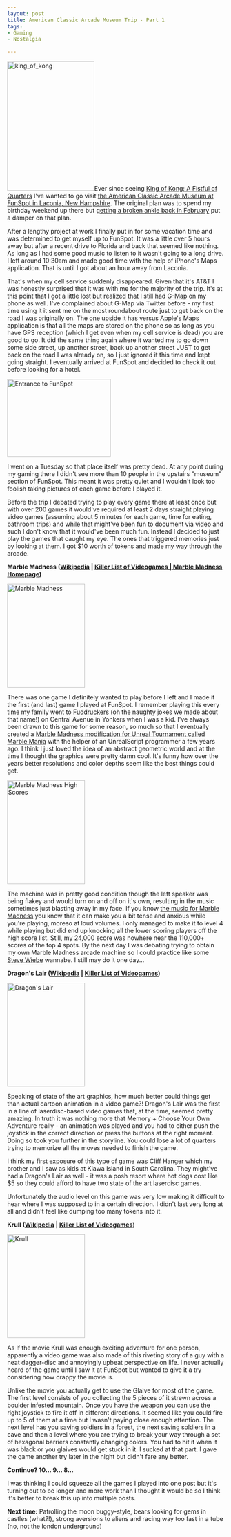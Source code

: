```yaml
--- 
layout: post
title: American Classic Arcade Museum Trip - Part 1
tags: 
- Gaming
- Nostalgia

---
```

<img class="alignleft size-medium wp-image-1496" title="king_of_kong" src="http://spilth.files.wordpress.com/2009/07/king_of_kong.jpg?w=202" alt="king_of_kong" width="202" height="300" />Ever since seeing <a href="http://en.wikipedia.org/wiki/The_King_of_Kong:_A_Fistful_of_Quarters">King of Kong: A Fistful of Quarters</a> I've wanted to go visit <a href="http://www.classicarcademuseum.org/">the American Classic Arcade Museum at FunSpot in Laconia, New Hampshire</a>. The original plan was to spend my birthday weekend up there but <a href="http://blog.spilth.org/2009/02/22/my-short-live-skateboarding-career/">getting a broken ankle back in February</a> put a damper on that plan.

After a lengthy project at work I finally put in for some vacation time and was determined to get myself up to FunSpot. It was a little over 5 hours away but after a recent drive to Florida and back that seemed like nothing. As long as I had some good music to listen to it wasn't going to a long drive. I left around 10:30am and made good time with the help of iPhone's Maps application. That is until I got about an hour away from Laconia.

That's when my cell service suddenly disappeared. Given that it's AT&amp;T I was honestly surprised that it was with me for the majority of the trip. It's at this point that I got a little lost but realized that I still had <a href="http://www.xroadgps.com/Maps/GMapforiPhone/tabid/2463/Default.aspx">G-Map</a> on my phone as well. I've complained about G-Map via Twitter before - my first time using it it sent me on the most roundabout route just to get back on the road I was originally on. The one upside it has versus Apple's Maps application is that all the maps are stored on the phone so as long as you have GPS reception (which I get even when my cell service is dead) you are good to go. It did the same thing again where it wanted me to go down some side street, up another street, back up another street JUST to get back on the road I was already on, so I just ignored it this time and kept going straight. I eventually arrived at FunSpot and decided to check it out before looking for a hotel.

<a title="Entrance to FunSpot by spilth, on Flickr" href="http://www.flickr.com/photos/spilth/3766596429/"><img class="alignright" src="http://farm4.static.flickr.com/3474/3766596429_016d531245_m.jpg" alt="Entrance to FunSpot" width="240" height="180" /></a>

I went on a Tuesday so that place itself was pretty dead. At any point during my gaming there I didn't see more than 10 people in the upstairs "museum" section of FunSpot. This meant it was pretty quiet and I wouldn't look too foolish taking pictures of each game before I played it.

Before the trip I debated trying to play every game there at least once but with over 200 games it would've required at least 2 days straight playing video games (assuming about 5 minutes for each game, time for eating, bathroom trips) and while that might've been fun to document via video and such I don't know that it would've been much fun. Instead I decided to just play the games that caught my eye. The ones that triggered memories just by looking at them. I got $10 worth of tokens and made my way through the arcade.

<strong>Marble Madness (<a href="http://en.wikipedia.org/wiki/Marble_Madness">Wikipedia</a> | <a href="http://www.klov.com/game_detail.php?game_id=8618">Killer List of Videogames | </a><a href="http://www.bodenstandig.de/marble/index.htm">Marble Madness Homepage</a>)</strong>

<a title="Marble Madness by spilth, on Flickr" href="http://www.flickr.com/photos/spilth/3766596869/"><img class="alignleft" src="http://farm3.static.flickr.com/2144/3766596869_686f1a0eda_m.jpg" alt="Marble Madness" width="180" height="240" /></a>

There was one game I definitely wanted to play before I left and I made it the first (and last) game I played at FunSpot. I remember playing this every time my family went to <a href="http://www.fuddruckers.com/">Fuddruckers</a> (oh the naughty jokes we made about that name!) on Central Avenue in Yonkers when I was a kid. I've always been drawn to this game for some reason, so much so that I eventually created a <a href="http://spilth.wikia.com/wiki/Marble_Mania_2003">Marble Madness modification for Unreal Tournament called Marble Mania</a> with the helper of an UnrealScript programmer a few years ago. I think I just loved the idea of an abstract geometric world and at the time I thought the graphics were pretty damn cool. It's funny how over the years better resolutions and color depths seem like the best things could get.

<a title="Marble Madness High Scores by spilth, on Flickr" href="http://www.flickr.com/photos/spilth/3767288899/"><img class="alignright" src="http://farm3.static.flickr.com/2604/3767288899_d59ce58f53_m.jpg" alt="Marble Madness High Scores" width="180" height="240" /></a>

The machine was in pretty good condition though the left speaker was being flakey and would turn on and off on it's own, resulting in the music sometimes just blasting away in my face. If you know <a href="http://www.bodenstandig.de/marble/misc.htm">the music for Marble Madness</a> you know that it can make you a bit tense and anxious while you're playing, moreso at loud volumes. I only managed to make it to level 4 while playing but did end up knocking all the lower scoring players off the high score list. Still, my 24,000 score was nowhere near the 110,000+ scores of the top 4 spots. By the next day I was debating trying to obtain my own Marble Madness arcade machine so I could practice like some <a href="http://en.wikipedia.org/wiki/Steve_Wiebe">Steve Wiebe</a> wannabe. I still may do it one day...

<strong>Dragon's Lair (<a href="http://en.wikipedia.org/wiki/Dragon%27s_Lair">Wikipedia</a> | <a href="http://www.klov.com/game_detail.php?game_id=7647">Killer List of Videogames</a>)</strong>

<a title="Dragon's Lair by spilth, on Flickr" href="http://www.flickr.com/photos/spilth/3767396546/"><img class="alignleft" src="http://farm3.static.flickr.com/2242/3767396546_5b0b8c96ed_m.jpg" alt="Dragon's Lair" width="180" height="240" /></a>

Speaking of state of the art graphics, how much better could things get than actual cartoon animation in a video game?! Dragon's Lair was the first in a line of laserdisc-based video games that, at the time, seemed pretty amazing. In truth it was nothing more that Memory + Choose Your Own Adventure really - an animation was played and you had to either push the joystick in the correct direction or press the buttons at the right moment. Doing so took you further in the storyline. You could lose a lot of quarters trying to memorize all the moves needed to finish the game.

I think my first exposure of this type of game was Cliff Hanger which my brother and I saw as kids at Kiawa Island in South Carolina. They might've had a Dragon's Lair as well - it was a posh resort where hot dogs cost like $5 so they could afford to have two state of the art laserdisc games.

Unfortunately the audio level on this game was very low making it difficult to hear where I was supposed to in a certain direction. I didn't last very long at all and didn't feel like dumping too many tokens into it.

<strong>Krull (<a href="http://en.wikipedia.org/wiki/Krull_%28film%29">Wikipedia</a> | <a href="http://www.klov.com/K/Krull.html">Killer List of Videogames</a>)</strong>

<a title="Krull by spilth, on Flickr" href="http://www.flickr.com/photos/spilth/3767397006/"><img class="alignright" src="http://farm3.static.flickr.com/2586/3767397006_5d2850af70_m.jpg" alt="Krull" width="180" height="240" /></a>

As if the movie Krull was enough exciting adventure for one person, apparently a video game was also made of this riveting story of a guy with a neat dagger-disc and annoyingly upbeat perspective on life. I never actually heard of the game until I saw it at FunSpot but wanted to give it a try considering how crappy the movie is.

Unlike the movie you actually get to use the Glaive for most of the game. The first level consists of you collecting the 5 pieces of it strewn across a boulder infested mountain. Once you have the weapon you can use the right joystick to fire it off in different directions. It seemed like you could fire up to 5 of them at a time but I wasn't paying close enough attention. The next level has you saving soldiers in a forest, the next saving soldiers in a cave and then a level where you are trying to break your way through a set of hexagonal barriers constantly changing colors. You had to hit it when it was black or you glaives would get stuck in it. I sucked at that part. I gave the game another try later in the night but didn't fare any better.

<strong>Continue? 10... 9... 8...</strong>

I was thinking I could squeeze all the games I played into one post but it's turning out to be longer and more work than I thought it would be so I think it's better to break this up into multiple posts.

<strong>Next time:</strong> Patrolling the moon buggy-style, bears looking for gems in castles (what?!), strong aversions to aliens and racing way too fast in a tube (no, not the london underground)
